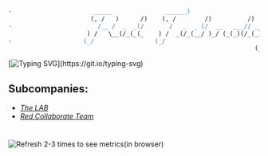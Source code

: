```diff
-                       _____               ______)                                                         -
                       (, /   )      /)    (, /        /)          /)        ,        
-                        /__ /  _  _(/       /   _  _ (/  __   ___// ____       _  _                        -
                      ) /   \__(/_(_(_    ) /  _(/_(__/ )_/ (_(_)(/_(_)(_/__(__(/_/_)_
-                    (_/                 (_/                          .-/                                   -
                                                                     (_/              
```

[![Typing SVG](https://readme-typing-svg.herokuapp.com?font=JetBrains+Mono&color=%23Ff3f36&width=450&lines=Easy.+Open.+Secure.;Security+is+our+business.;Better+decisions+--+better+World.)](https://git.io/typing-svg)

## Subcompanies:

- [_The LAB_](https://github.com/Red-Laboratory)
- [_Red Collaborate Team_](https://github.com/Red-Collaborate-Team)

#

![Refresh 2-3 times to see metrics(in browser)](https://metrics.lecoq.io/Red-company?template=classic&languages=1&languages.limit=8&languages.sections=most-used&languages.colors=github&languages.threshold=0%25&languages.indepth=false&languages.analysis.timeout=15&languages.categories=markup%2C%20programming&languages.recent.categories=markup%2C%20programming&languages.recent.load=300&languages.recent.days=14&config.timezone=Europe%2FMoscow)

